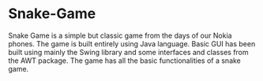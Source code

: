 # Snake-Game
Snake Game is a simple but classic game from the days of our Nokia phones. The game is built entirely using Java language. Basic GUI has been built using mainly the Swing library and some interfaces and classes from the AWT package. The game has all the basic functionalities of a snake game.
